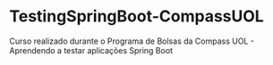 # TestingSpringBoot-CompassUOL
Curso realizado durante o Programa de Bolsas da Compass UOL - Aprendendo a testar aplicações Spring Boot
